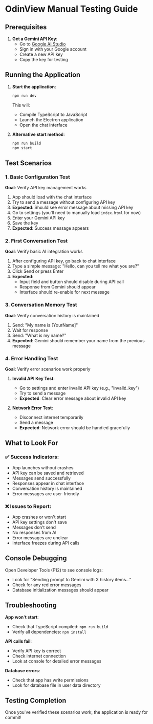 # OdinView Manual Testing Guide

## Prerequisites

1. **Get a Gemini API Key**:
   - Go to [Google AI Studio](https://aistudio.google.com/app/apikey)
   - Sign in with your Google account
   - Create a new API key
   - Copy the key for testing

## Running the Application

1. **Start the application**:
   ```bash
   npm run dev
   ```
   This will:
   - Compile TypeScript to JavaScript
   - Launch the Electron application
   - Open the chat interface

2. **Alternative start method**:
   ```bash
   npm run build
   npm start
   ```

## Test Scenarios

### 1. Basic Configuration Test
**Goal**: Verify API key management works

1. App should load with the chat interface
2. Try to send a message without configuring API key
3. **Expected**: Should see error message about missing API key
4. Go to settings (you'll need to manually load `index.html` for now)
5. Enter your Gemini API key
6. Save the key
7. **Expected**: Success message appears

### 2. First Conversation Test
**Goal**: Verify basic AI integration works

1. After configuring API key, go back to chat interface
2. Type a simple message: "Hello, can you tell me what you are?"
3. Click Send or press Enter
4. **Expected**: 
   - Input field and button should disable during API call
   - Response from Gemini should appear
   - Interface should re-enable for next message

### 3. Conversation Memory Test
**Goal**: Verify conversation history is maintained

1. Send: "My name is [YourName]"
2. Wait for response
3. Send: "What is my name?"
4. **Expected**: Gemini should remember your name from the previous message

### 4. Error Handling Test
**Goal**: Verify error scenarios work properly

1. **Invalid API Key Test**:
   - Go to settings and enter invalid API key (e.g., "invalid_key")
   - Try to send a message
   - **Expected**: Clear error message about invalid API key

2. **Network Error Test**:
   - Disconnect internet temporarily
   - Send a message
   - **Expected**: Network error should be handled gracefully

## What to Look For

### ✅ Success Indicators:
- App launches without crashes
- API key can be saved and retrieved
- Messages send successfully
- Responses appear in chat interface
- Conversation history is maintained
- Error messages are user-friendly

### ❌ Issues to Report:
- App crashes or won't start
- API key settings don't save
- Messages don't send
- No responses from AI
- Error messages are unclear
- Interface freezes during API calls

## Console Debugging

Open Developer Tools (F12) to see console logs:
- Look for "Sending prompt to Gemini with X history items..."
- Check for any red error messages
- Database initialization messages should appear

## Troubleshooting

**App won't start**: 
- Check that TypeScript compiled: `npm run build`
- Verify all dependencies: `npm install`

**API calls fail**:
- Verify API key is correct
- Check internet connection
- Look at console for detailed error messages

**Database errors**:
- Check that app has write permissions
- Look for database file in user data directory

## Testing Completion

Once you've verified these scenarios work, the application is ready for commit!
